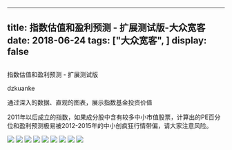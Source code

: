 
---
title:   指数估值和盈利预测 - 扩展测试版-大众宽客
date: 2018-06-24
tags: ["大众宽客", ]
display: false
---


## 



指数估值和盈利预测 - 扩展测试版




dzkuanke




通过深入的数据、直观的图表，展示指数基金投资价值


2011年以后成立的指数，如果成分股中含有较多中小市值股票，计算出的PE百分位和盈利预测极易被2012-2015年的中小创疯狂行情带偏，请大家注意风险。



<img class="" data-copyright="0" data-ratio="1.4419642857142858" data-s="300,640" src="https://mmbiz.qpic.cn/mmbiz_png/PKw3FQPmhIiaEJvtF2oW3WaOTJNB0uiaXBFXJSGgzpGSNOeMxQjticRFt2VolOGfUb4iaXSoDggHte5mVjTIZj65Uw/640?wx_fmt=png" data-type="png" data-w="896" style=""/>



<img class="" data-copyright="0" data-ratio="0.6" data-s="300,640" src="https://mmbiz.qpic.cn/mmbiz_png/PKw3FQPmhIiaEJvtF2oW3WaOTJNB0uiaXBS158yricPBWG8rlAVaJ5SWYtUpxkOM5IUic85n8ibpRr4Wv1UkynIjh9g/640?wx_fmt=png" data-type="png" data-w="720" style=""/>

<img class="" data-copyright="0" data-ratio="0.6" data-s="300,640" src="https://mmbiz.qpic.cn/mmbiz_png/PKw3FQPmhIiaEJvtF2oW3WaOTJNB0uiaXBQIZMrK2mzsiber0WE9RkgJpPBiaK2VRpHa6LdJOF9eofWaZicGRfzoXlw/640?wx_fmt=png" data-type="png" data-w="720" style=""/>

<img class="" data-copyright="0" data-ratio="0.6" data-s="300,640" src="https://mmbiz.qpic.cn/mmbiz_png/PKw3FQPmhIiaEJvtF2oW3WaOTJNB0uiaXBNGsPJ94ibuHCFswsNyuMSKzkX2dBVDbdxsrIJffyEF64VMbicckQ7AxA/640?wx_fmt=png" data-type="png" data-w="720" style=""/>

<img class="" data-copyright="0" data-ratio="0.6" data-s="300,640" src="https://mmbiz.qpic.cn/mmbiz_png/PKw3FQPmhIiaEJvtF2oW3WaOTJNB0uiaXB9p7J1fVMnicR8BD6zgQoS3DGm4wc6KwnY41HjzYKSmDZLVstJ56YxJQ/640?wx_fmt=png" data-type="png" data-w="720" style=""/>

<img class="" data-copyright="0" data-ratio="0.6" data-s="300,640" src="https://mmbiz.qpic.cn/mmbiz_png/PKw3FQPmhIiaEJvtF2oW3WaOTJNB0uiaXB1N9rZibWiaNRbxbdt0LyNzT4FGHNFSjIZKD6ticDz73hFicEKnX2Kq83zA/640?wx_fmt=png" data-type="png" data-w="720" style=""/>

<img class="" data-copyright="0" data-ratio="0.6" data-s="300,640" src="https://mmbiz.qpic.cn/mmbiz_png/PKw3FQPmhIiaEJvtF2oW3WaOTJNB0uiaXBL7LlYJVRFhicbjRZicE3qbc7YDKjiaflkicjb8ia52zx2R4PkPkFHrcGxlA/640?wx_fmt=png" data-type="png" data-w="720" style=""/>

<img class="" data-copyright="0" data-ratio="0.6" data-s="300,640" src="https://mmbiz.qpic.cn/mmbiz_png/PKw3FQPmhIiaEJvtF2oW3WaOTJNB0uiaXBBrGBKhuib31tNZl1NQY70jicObib5iaOheh93kCS839punEolFYeLwyEvw/640?wx_fmt=png" data-type="png" data-w="720" style=""/>

<img class="" data-copyright="0" data-ratio="0.6" data-s="300,640" src="https://mmbiz.qpic.cn/mmbiz_png/PKw3FQPmhIiaEJvtF2oW3WaOTJNB0uiaXB85eysbcmn9FUmNeAPXStD0A0iaYlicbzttsjk30KzUNMYpXt3icvqlyUQ/640?wx_fmt=png" data-type="png" data-w="720" style=""/>











